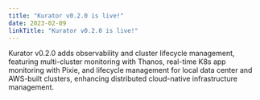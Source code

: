 ```yaml
---
title: "Kurator v0.2.0 is live!"
date: 2023-02-09
linkTitle: "Kurator v0.2.0 is live!"
---
```


Kurator v0.2.0 adds observability and cluster lifecycle management, featuring multi-cluster monitoring with Thanos, real-time K8s app monitoring with Pixie, and lifecycle management for local data center and AWS-built clusters, enhancing distributed cloud-native infrastructure management.

